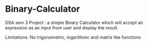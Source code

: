 # Binary-Calculator
DSA sem 3 Project :
a simple Binary Calculator which will accept an expression as an input from user and display the result.

Limitations:
No trigonometric, logarithmic and matrix like functions
